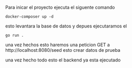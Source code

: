 Para inicar el proyecto ejecuta el siguente comando 
```
docker-composer up -d
```
esto levantara la base de datos y depues ejecutaramos el 
```
go run .
```
una vez hechos esto haremos una peticion GET a http://localhost:8080/seed esto crear datos de prueba

una vez hecho todo esto el backend ya esta ejecutado